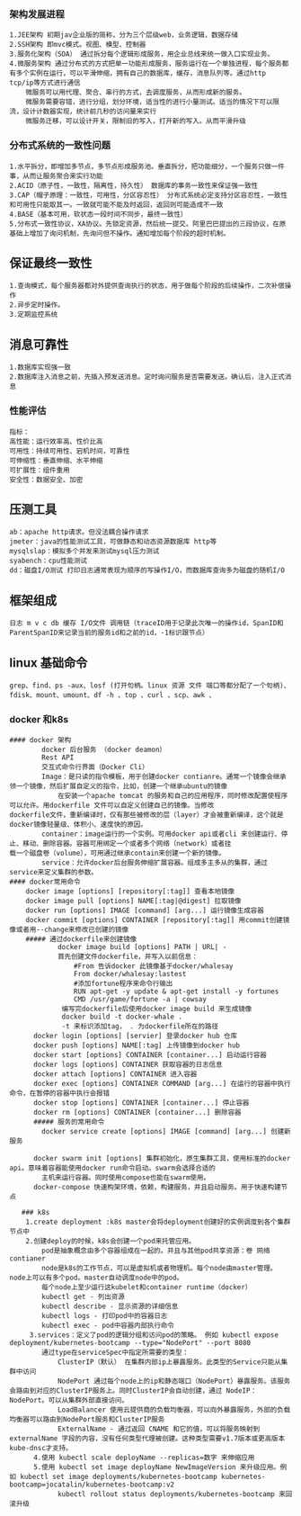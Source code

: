 ### 架构发展进程
    1.JEE架构 初期jav企业版的简称，分为三个层级web，业务逻辑，数据存储
    2.SSH架构 即mvc模式。视图、模型、控制器
    3.服务化架构（SOA） 通过拆分每个逻辑形成服务，用企业总线来统一做入口实现业务。
    4.微服务架构 通过分布式的方式把单一功能形成服务，服务运行在一个单独进程，每个服务都有多个实例在运行，可以平滑伸缩，拥有自己的数据库，缓存，消息队列等。通过http tcp/ip等方式进行通信
        微服务可以用代理、聚合、串行的方式，去调度服务，从而形成新的服务。
        微服务需要容错，进行分组，划分环境，适当性的进行小量测试。适当的情况下可以限流，设计计数器实现，统计前几秒的访问量来实行
        微服务迁移，可以设计开关，限制旧的写入，打开新的写入。从而平滑升级
    
### 分布式系统的一致性问题
    1.水平拆分，即增加多节点，多节点形成服务池。垂直拆分，把功能细分，一个服务只做一件事，从而让服务聚合来实行功能
    2.ACID（原子性，一致性，隔离性，持久性） 数据库的事务一致性来保证强一致性
    3.CAP（帽子原理：一致性，可用性，分区容忍性） 分布式系统必定支持分区容忍性，一致性和可用性只能取其一。一致就可能不能及时返回，返回则可能造成不一致
    4.BASE（基本可用，软状态一段时间不同步，最终一致性）
    5.分布式一致性协议，XA协议。先锁定资源，然后统一提交。阿里巴巴提出的三段协议，在原基础上增加了询问机制，先询问但不操作。通知增加每个阶段的超时机制。
  ## 保证最终一致性
    1.查询模式，每个服务器都对外提供查询执行的状态，用于做每个阶段的后续操作，二次补偿操作
    2.异步定时操作。
    3.定期监控系统
  ## 消息可靠性
    1.数据库实现强一致
    2.数据库注入消息之前，先插入预发送消息。定时询问服务是否需要发送。确认后，注入正式消息
 ### 性能评估 
    指标：
    高性能：运行效率高、性价比高
    可用性：持续可用性、宕机时间，可靠性
    可伸缩性：垂直伸缩、水平伸缩
    可扩展性：组件重用
    安全性：数据安全、加密
  ## 压测工具
    ab：apache http请求。但没法耦合操作请求
    jmeter：java的性能测试工具，可做静态和动态资源数据库 http等
    mysqlslap：模拟多个并发来测试mysql压力测试
    syabench：cpu性能测试
    dd：磁盘I/O测试 打印日志通常表现为顺序的写操作I/O，而数据库查询多为磁盘的随机I/O
  ## 框架组成
    日志 m v c db 缓存 I/O文件 调用链（traceID用于记录此次唯一的操作id，SpanID和ParentSpanID来记录当前的服务id和之前的id，-1标识跟节点）
   ## linux 基础命令
    grep、find、ps -aux、losf (打开句柄。linux 资源 文件 端口等都分配了一个句柄)、fdisk、mount、umount、df -h 、top 、curl 、scp、awk 、
   ### docker 和k8s
    #### docker 架构
            docker 后台服务 （docker deamon）
            Rest API
            交互式命令行界面（Docker Cli）
            Image：是只读的指令模板，用于创建docker contianre。通常一个镜像会继承领一个镜像，然后扩展自定义的指令，比如，创建一个继承ubuntu的镜像
                在安装一个apache tomcat 的服务和自己的应用程序，同时修改配置使程序可以允许。用dockerfile 文件可以自定义创建自己的镜像。当修改                     dockerfile文件，重新编译时，仅有那些被修改的层（layer）才会被重新编译，这个就是docker镜像轻量级、体积小、速度快的原因。
            container：image运行的一个实例。可用docker api或者cli 来创建运行、停止、移动、删除容器。容器可用绑定一个或者多个网络（network）或者挂                    载一个磁盘卷（volume），可用通过继承contain来创建一个新的镜像。
            service：允许docker后台服务伸缩扩展容器。组成多主多从的集群，通过service来定义集群的参数。
    #### docker常用命令
        docker image [options] [repository[:tag]] 查看本地镜像 
        docker image pull [options] NAME[:tag|@digest] 拉取镜像
        docker run [options] IMAGE [command] [arg...] 运行镜像生成容器
        docker commit [options] CONTAINER [repository[:tag]] 用commit创建镜像或者用--change来修改已创建的镜像
        ##### 通过dockerfile来创建镜像
                docker image build [options] PATH | URL| -
                首先创建文件dockerfile，并写入以前信息：
                    #From 告诉docker 此镜像基于docker/whalesay
                    From docker/whalesay:lastest
                    #添加fortune程序来命令行输出
                    RUN apt-get -y update & apt-get install -y fortunes
                    CMD /usr/game/fortune -a | cowsay
                 编写完dockerfile后使用docker image build 来生成镜像
                 docker build -t docker-whale .
                 -t 来标识添加tag， . 为dockerfile所在的路径
          docker login [options] [servier] 登录docker hub 仓库
          docker push [options] NAME[:tag] 上传镜像到docker hub
          docker start [options] CONTAINER [container...] 启动运行容器
          docker logs [options] CONTAINER 获取容器的日志信息
          docker attach [options] CONTAINER 进入容器
          docker exec [options] CONTAINER COMMAND [arg...] 在运行的容器中执行命令，在暂停的容器中执行会报错
          docker stop [options] CONTAINER [container...] 停止容器
          docker rm [options] CONTAINER [container...] 删除容器
          ##### 服务的常用命令
            docker service create [options] IMAGE [command] [arg...] 创建新服务
            
          docker swarm init [options] 集群初始化，原生集群工具，使用标准的docker api。意味着容器能使用docker run命令启动。swarm会选择合适的
            主机来运行容器。同时使用compose也能在swarm使用。
          docker-compose 快速构架环境，依赖，构建服务，并且启动服务。用于快速构建节点
          
       ### k8s
        1.create deployment :k8s master会将deployment创建好的实例调度到各个集群节点中
        2.创建deploy的时候，k8s会创建一个pod来托管应用。
            pod是抽象概念由多个容器组成在一起的。并且与其他pod共享资源：卷 网络 contianer
            node是k8s的工作节点，可以是虚拟机或者物理机。每个node由master管理。node上可以有多个pod。master自动调度node中的pod。
            每个node上至少运行这kubelet和container runtime（docker）
            kubectl get - 列出资源
            kubectl describe - 显示资源的详细信息
            kubectl logs - 打印pod中的容器日志
            kubectl exec - pod中容器内部执行命令
         3.services：定义了pod的逻辑分组和访问pod的策略。 例如 kubectl expose deployment/kubernetes-bootcamp --type="NodePort" --port 8080
            通过type在serviceSpec中指定所需要的类型：
                ClusterIP（默认） 在集群内部ip上暴露服务。此类型的Service只能从集群中访问
                NodePort 通过每个node上的ip和静态端口（NodePort）暴露服务。该服务会路由到对应的ClusterIP服务上。同时ClusterIP会自动创建，通过 NodeIP：NodePort。可以从集群外部直接访问。
                LoadBalancer 使用云提供商的负载均衡器，可以向外暴露服务，外部的负载均衡器可以路由到NodePort服务和ClusterIP服务
                ExternalName - 通过返回 CNAME 和它的值，可以将服务映射到 externalName 字段的内容，没有任何类型代理被创建。这种类型需要v1.7版本或更高版本kube-dnsc才支持。
          4.使用 kubectl scale deployName --replicas=数字 来伸缩应用
          5.使用 kubectl set image deployName NewImageVersion 来升级应用。例如 kubectl set image deployments/kubernetes-bootcamp kubernetes-bootcamp=jocatalin/kubernetes-bootcamp:v2
                kubectl rollout status deployments/kubernetes-bootcamp 来回滚升级
                 
                
        
        
   
   
  
